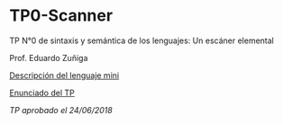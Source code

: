 # TP0-Scanner
TP N°0 de sintaxis y semántica de los lenguajes: Un escáner elemental

Prof. Eduardo Zuñiga

[Descripción del lenguaje mini](https://www.dropbox.com/sh/nr1zia5bz1tgdu0/AAAcUbBQiNZWP07wWFU29d-ua/TP?dl=0&preview=LenguajeMini.pdf&subfolder_nav_tracking=1 "Lenguaje mini (Dropbox)")

[Enunciado del TP](https://www.dropbox.com/sh/nr1zia5bz1tgdu0/AAAcUbBQiNZWP07wWFU29d-ua/TP?dl=0&preview=TP-00.pdf&subfolder_nav_tracking=1 "TP0 (Dropbox)")

*TP aprobado el 24/06/2018*
